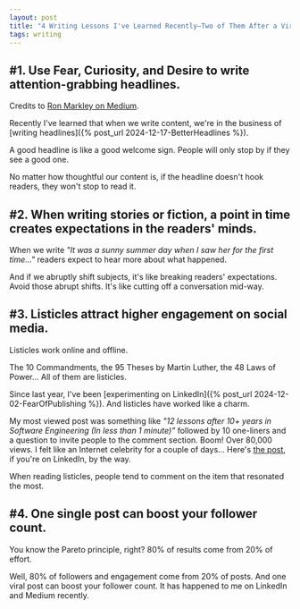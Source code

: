 ```yaml
---
layout: post
title: "4 Writing Lessons I've Learned Recently—Two of Them After a Viral Post"
tags: writing
---
```


## #1. Use Fear, Curiosity, and Desire to write attention-grabbing headlines.

Credits to [Ron Markley on Medium](https://ronwayjourney.medium.com/fewer-than-1-000-followers-heres-your-headline-guide-zero-views-to-100-views-5838d42ea982).

Recently I've learned that when we write content, we're in the business of [writing headlines]({% post_url 2024-12-17-BetterHeadlines %}).

A good headline is like a good welcome sign. People will only stop by if they see a good one.

No matter how thoughtful our content is, if the headline doesn't hook readers, they won't stop to read it.

## #2. When writing stories or fiction, a point in time creates expectations in the readers' minds.

When we write _"It was a sunny summer day when I saw her for the first time..."_ readers expect to hear more about what happened.

And if we abruptly shift subjects, it's like breaking readers' expectations. Avoid those abrupt shifts. It's like cutting off a conversation mid-way.

## #3. Listicles attract higher engagement on social media.

Listicles work online and offline.

The 10 Commandments, the 95 Theses by Martin Luther, the 48 Laws of Power... All of them are listicles.

Since last year, I've been [experimenting on LinkedIn]({% post_url 2024-12-02-FearOfPublishing %}). And listicles have worked like a charm.

My most viewed post was something like _"12 lessons after 10+ years in Software Engineering (In less than 1 minute)"_ followed by 10 one-liners and a question to invite people to the comment section. Boom! Over 80,000 views. I felt like an Internet celebrity for a couple of days... Here's [the post](https://www.linkedin.com/posts/iamcesaraguirre_12-lessons-after-10-years-in-software-engineering-activity-7320099047791288320-Q1jI?utm_source=share&utm_medium=member_desktop&rcm=ACoAACymeHABx1YUIJc7QTfoAI_nEw6wLJ0btEU), if you're on LinkedIn, by the way.

When reading listicles, people tend to comment on the item that resonated the most.

## #4. One single post can boost your follower count.

You know the Pareto principle, right? 80% of results come from 20% of effort.

Well, 80% of followers and engagement come from 20% of posts. And one viral post can boost your follower count. It has happened to me on LinkedIn and Medium recently.
